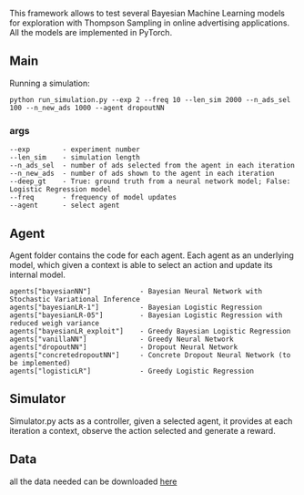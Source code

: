 
This framework allows to test several Bayesian Machine Learning models for exploration with Thompson Sampling in online advertising applications. All the models are implemented in PyTorch. 

## Main
Running a simulation:
```
python run_simulation.py --exp 2 --freq 10 --len_sim 2000 --n_ads_sel 100 --n_new_ads 1000 --agent dropoutNN
```
### args
```
--exp        - experiment number
--len_sim    - simulation length 
--n_ads_sel  - number of ads selected from the agent in each iteration
--n_new_ads  - number of ads shown to the agent in each iteration
--deep_gt    - True: ground truth from a neural network model; False: Logistic Regression model
--freq       - frequency of model updates
--agent      - select agent 
```

## Agent

Agent folder contains the code for each agent. Each agent as an underlying model, which given a context is able to select an action and update its internal model.

```
agents["bayesianNN"]            - Bayesian Neural Network with Stochastic Variational Inference
agents["bayesianLR-1"]          - Bayesian Logistic Regression
agents["bayesianLR-05"]         - Bayesian Logistic Regression with reduced weigh variance
agents["bayesianLR_exploit"]    - Greedy Bayesian Logistic Regression
agents["vanillaNN"]             - Greedy Neural Network
agents["dropoutNN"]             - Dropout Neural Network
agents["concretedropoutNN"]     - Concrete Dropout Neural Network (to be implemented)
agents["logisticLR"]            - Greedy Logistic Regression

```

## Simulator
Simulator.py acts as a controller, given a selected agent, it provides at each iteration a context, observe the action selected and generate a reward.

## Data

all the data needed can be downloaded [here](https://drive.google.com/open?id=1DEKMzuR-jlUpCDaZE4x0vtoQWgiirtR7)
